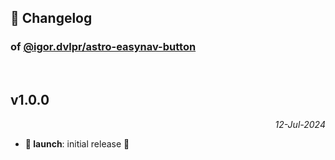 ## 📒 Changelog

### of [@igor.dvlpr/astro-easynav-button](https://github.com/igorskyflyer/astro-easynav-button)

<br>

## v1.0.0

<p align="right"><em>12-Jul-2024</em></p>

- **🚀 launch**: initial release 🎉
